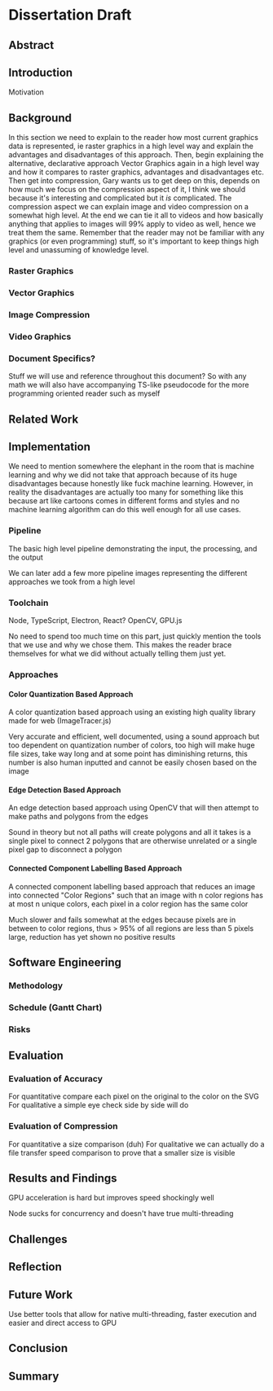 # Dissertation Draft

## Abstract

## Introduction

Motivation

## Background

In this section we need to explain to the reader how most current graphics data is represented, ie raster graphics
in a high level way and explain the advantages and disadvantages of this approach. Then, begin explaining the 
alternative, declarative approach Vector Graphics again in a high level way and how it compares to raster graphics, 
advantages and disadvantages etc. Then get into compression, Gary wants us to get deep on this, depends on how 
much we focus on the compression aspect of it, I think we should because it's interesting and complicated but it *is* 
complicated. The compression aspect we can explain image and video compression on a somewhat high level. At the end 
we can tie it all to videos and how basically anything that applies to images will 99% apply to video as well, hence 
we treat them the same. Remember that the reader may not be familiar with any graphics (or even programming) stuff, 
so it's important to keep things high level and unassuming of knowledge level.

### Raster Graphics

### Vector Graphics

### Image Compression

### Video Graphics

### Document Specifics?

Stuff we will use and reference throughout this document?
So with any math we will also have accompanying TS-like pseudocode for the more programming oriented 
reader such as myself

## Related Work

## Implementation

We need to mention somewhere the elephant in the room that is machine learning and why we did not take that 
approach because of its huge disadvantages because honestly like fuck machine learning. However, in reality the 
disadvantages are actually too many for something like this because art like cartoons comes in different forms and
styles and no machine learning algorithm can do this well enough for all use cases.

### Pipeline

The basic high level pipeline demonstrating the input, the processing, and the output

We can later add a few more pipeline images representing the different approaches we took from a high level

### Toolchain

Node, TypeScript, Electron, React?
OpenCV, GPU.js

No need to spend too much time on this part, just quickly mention the tools that we use and why we chose them. 
This makes the reader brace themselves for what we did without actually telling them just yet.

### Approaches

#### Color Quantization Based Approach

A color quantization based approach using an existing high quality library made for web (ImageTracer.js)

Very accurate and efficient, well documented, using a sound approach but
too dependent on quantization number of colors, too high will make huge file sizes, take way long and at some 
point has diminishing returns, this number is also human inputted and cannot be easily chosen based on the image

#### Edge Detection Based Approach

An edge detection based approach using OpenCV that will then attempt to make paths and polygons from the edges

Sound in theory but not all paths will create polygons and all it takes is a single pixel to connect 2 polygons that
are otherwise unrelated or a single pixel gap to disconnect a polygon

#### Connected Component Labelling Based Approach

A connected component labelling based approach that reduces an image into connected "Color Regions" such that 
an image with n color regions has at most n unique colors, each pixel in a color region has the same color

Much slower and fails somewhat at the edges because pixels are in between to color regions, thus > 95% of all regions 
are less than 5 pixels large, reduction has yet shown no positive results

## Software Engineering

### Methodology

### Schedule (Gantt Chart)

### Risks

## Evaluation

### Evaluation of Accuracy

For quantitative compare each pixel on the original to the color on the SVG
For qualitative a simple eye check side by side will do

### Evaluation of Compression

For quantitative a size comparison (duh)
For qualitative we can actually do a file transfer speed comparison to prove that a smaller size is visible

## Results and Findings

GPU acceleration is hard but improves speed shockingly well

Node sucks for concurrency and doesn't have true multi-threading

## Challenges

## Reflection

## Future Work

Use better tools that allow for native multi-threading, faster execution and easier and direct access to GPU

## Conclusion

## Summary